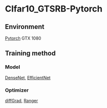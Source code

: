 # CIfar10_GTSRB-Pytorch

## Environment
[Pytorch](https://pytorch.org/)
GTX 1080
## Training method
### Model
[DenseNet](https://arxiv.org/abs/1608.06993), [EfficientNet](https://arxiv.org/abs/1905.11946)
### Optimizer
[diffGrad](https://arxiv.org/abs/1909.11015), [Ranger](https://medium.com/@lessw/new-deep-learning-optimizer-ranger-synergistic-combination-of-radam-lookahead-for-the-best-of-2dc83f79a48d)
